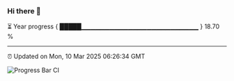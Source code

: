 ### Hi there 👋

⏳ Year progress { █████▁▁▁▁▁▁▁▁▁▁▁▁▁▁▁▁▁▁▁▁▁▁▁▁▁ } 18.70 %

---

⏰ Updated on Mon, 10 Mar 2025 06:26:34 GMT

![Progress Bar CI](https://github.com/ZhaoGui/ZhaoGui/workflows/Progress%20Bar%20CI/badge.svg)
